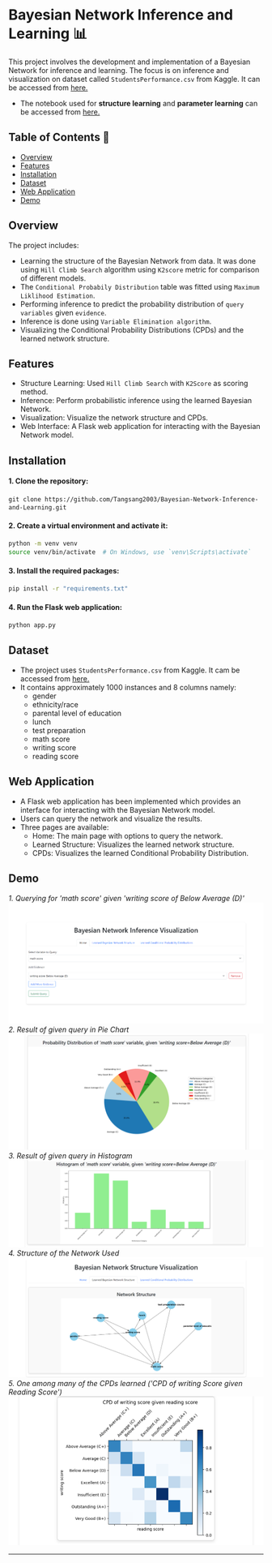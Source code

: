 # Bayesian Network Inference and Learning 📊
This project involves the development and implementation of a Bayesian Network for inference and learning. The focus is on inference and visualization on dataset called `StudentsPerformance.csv` from Kaggle. It can be accessed from [here.](https://www.kaggle.com/datasets/spscientist/students-performance-in-exams)
- The notebook used for **structure learning** and **parameter learning** can be accessed from [here.](https://drive.google.com/drive/folders/1fDbTtTWB4_LIUR75VmxPX2LDeCUn8kkN?usp=sharing)

## Table of Contents 📃
- [Overview](#overview)
- [Features](#features)
- [Installation](#installation)
- [Dataset](#dataset)
- [Web Application](#web-application)
- [Demo](#demo)

## Overview
The project includes:
- Learning the structure of the Bayesian Network from data. It was done using `Hill Climb Search` algorithm using `K2score` metric for comparison of different models.
- The `Conditional Probabily Distribution` table was fitted using `Maximum Liklihood Estimation`.
- Performing inference to predict the probability distribution of `query variables` given `evidence`.
- Inference is done using `Variable Elimination algorithm`.
- Visualizing the Conditional Probability Distributions (CPDs) and the learned network structure.
## Features
- Structure Learning: Used `Hill Climb Search` with `K2Score` as scoring method.
- Inference: Perform probabilistic inference using the learned Bayesian Network.
- Visualization: Visualize the network structure and CPDs.
- Web Interface: A Flask web application for interacting with the Bayesian Network model.
## Installation
#### 1. Clone the repository:
```commandline 
git clone https://github.com/Tangsang2003/Bayesian-Network-Inference-and-Learning.git
```

#### 2. Create a virtual environment and activate it:

```bash
python -m venv venv
source venv/bin/activate  # On Windows, use `venv\Scripts\activate`
```
#### 3. Install the required packages:

```bash
pip install -r "requirements.txt"
```
#### 4. Run the Flask web application: 

```bash
python app.py
```

## Dataset
 - The project uses `StudentsPerformance.csv` from Kaggle. It cam be accessed from [here.](https://www.kaggle.com/datasets/spscientist/students-performance-in-exams)
 - It contains approximately 1000 instances and 8 columns namely:
   - gender
   - ethnicity/race
   - parental level of education
   - lunch
   - test preparation
   - math score
   - writing score
   - reading score

## Web Application
- A Flask web application has been implemented which provides an interface for interacting with the Bayesian Network model. 
- Users can query the network and visualize the results.
- Three pages are available:
  - Home: The main page with options to query the network.
  - Learned Structure: Visualizes the learned network structure.
  - CPDs: Visualizes the learned Conditional Probability Distribution.


## Demo
*1.* *Querying for 'math score' given 'writing score of Below Average (D)'*
![Query](./static/demo/1-query.png)
*2. Result of given query in Pie Chart*
![Pie Chart](./static/demo/2-query-result-1.png)
*3. Result of given query in Histogram*
![Histogram](./static/demo/2-query-result-2.png)
*4. Structure of the Network Used*
![Structure](./static/demo/3-learned-network.png)
*5. One among many of the CPDs learned ('CPD of writing Score given Reading Score')*
![CPD](./static/demo/4-learned-cpds.png)

<hr>






